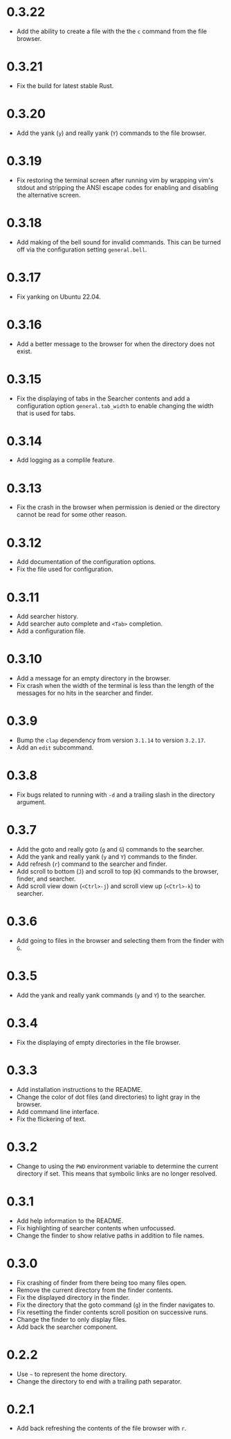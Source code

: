 # 0.3.22
- Add the ability to create a file with the the `c` command from the file browser.

# 0.3.21
- Fix the build for latest stable Rust.

# 0.3.20
- Add the yank (`y`) and really yank (`Y`) commands to the file browser.

# 0.3.19
- Fix restoring the terminal screen after running vim by wrapping vim's stdout and stripping the
ANSI escape codes for enabling and disabling the alternative screen.

# 0.3.18
- Add making of the bell sound for invalid commands. This can be turned off via the configuration
setting `general.bell`.

# 0.3.17
- Fix yanking on Ubuntu 22.04.

# 0.3.16
- Add a better message to the browser for when the directory does not exist.

# 0.3.15
- Fix the displaying of tabs in the Searcher contents and add a configuration option
`general.tab_width` to enable changing the width that is used for tabs.

# 0.3.14
- Add logging as a complile feature.

# 0.3.13
- Fix the crash in the browser when permission is denied or the directory cannot be read for some other
reason.

# 0.3.12
- Add documentation of the configuration options.
- Fix the file used for configuration.

# 0.3.11
- Add searcher history.
- Add searcher auto complete and `<Tab>` completion.
- Add a configuration file.

# 0.3.10
- Add a message for an empty directory in the browser.
- Fix crash when the width of the terminal is less than the length of the messages for no hits in the
searcher and finder.

# 0.3.9
- Bump the `clap` dependency from version `3.1.14` to version `3.2.17`.
- Add an `edit` subcommand.

# 0.3.8
- Fix bugs related to running with `-d` and a trailing slash in the directory argument.

# 0.3.7
- Add the goto and really goto (`g` and `G`) commands to the searcher.
- Add the yank and really yank (`y` and `Y`) commands to the finder.
- Add refresh (`r`) command to the searcher and finder.
- Add scroll to bottom (`J`) and scroll to top (`K`) commands to the browser, finder, and searcher.
- Add scroll view down (`<Ctrl>-j`) and scroll view up (`<Ctrl>-k`) to searcher.

# 0.3.6
- Add going to files in the browser and selecting them from the finder with `G`.

# 0.3.5
- Add the yank and really yank commands (`y` and `Y`) to the searcher.

# 0.3.4
- Fix the displaying of empty directories in the file browser.

# 0.3.3
- Add installation instructions to the README.
- Change the color of dot files (and directories) to light gray in the browser.
- Add command line interface.
- Fix the flickering of text.

# 0.3.2
- Change to using the `PWD` environment variable to determine the current directory if set. This
means that symbolic links are no longer resolved.

# 0.3.1
- Add help information to the README.
- Fix highlighting of searcher contents when unfocussed.
- Change the finder to show relative paths in addition to file names.

# 0.3.0
- Fix crashing of finder from there being too many files open.
- Remove the current directory from the finder contents.
- Fix the displayed directory in the finder.
- Fix the directory that the goto command (`g`) in the finder navigates to.
- Fix resetting the finder contents scroll position on successive runs.
- Change the finder to only display files.
- Add back the searcher component.

# 0.2.2
- Use `~` to represent the home directory.
- Change the directory to end with a trailing path separator.

# 0.2.1
- Add back refreshing the contents of the file browser with `r`.
